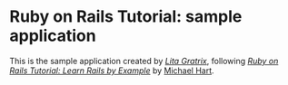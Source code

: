 # Ruby on Rails Tutorial: sample application

This is the sample application created by [*Lita Gratrix*](http://www.facebook.com/litagratrix), following [*Ruby on Rails Tutorial: Learn Rails by Example*](http://railstutorial.org/) by [Michael Hart](http://michaelhartl.com/).
